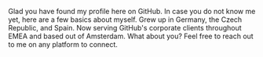 Glad you have found my profile here on GitHub. 
In case you do not know me yet, here are a few basics about myself. 
Grew up in Germany, the Czech Republic, and Spain. Now serving GitHub's corporate clients throughout EMEA and based out of Amsterdam.
What about you? Feel free to reach out to me on any platform to connect. 
